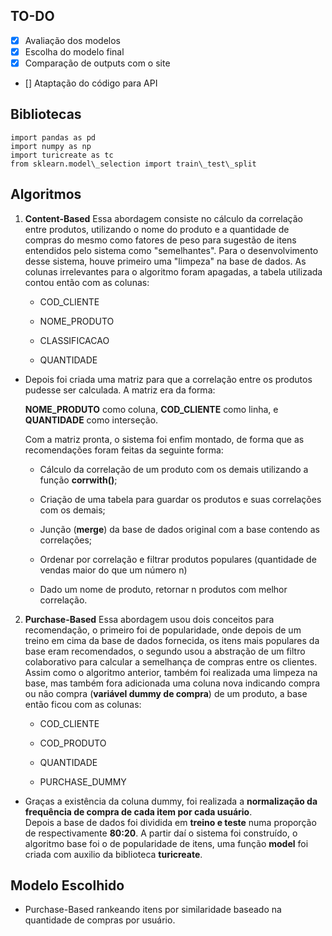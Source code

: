 ## TO-DO 
- [x] Avaliação dos modelos 
- [x] Escolha do modelo final
- [x] Comparação de outputs com o site
- [] Ataptação do código para API

## Bibliotecas 
```
import pandas as pd
import numpy as np
import turicreate as tc
from sklearn.model\_selection import train\_test\_split
```
## Algoritmos

1.  **Content-Based**
    Essa abordagem consiste no cálculo da correlação entre produtos, utilizando o nome do produto e a quantidade de compras do mesmo como fatores de peso para sugestão de itens entendidos pelo sistema como \"semelhantes\".
    Para o desenvolvimento desse sistema, houve primeiro uma \"limpeza\" na base de dados. As colunas irrelevantes para o algoritmo foram apagadas, a tabela utilizada contou então com as colunas:
    -   COD\_CLIENTE

    -   NOME\_PRODUTO

    -   CLASSIFICACAO

    -   QUANTIDADE

- Depois foi criada uma matriz para que a correlação entre os produtos pudesse ser calculada. A matriz era da forma:

  **NOME\_PRODUTO** como coluna, **COD\_CLIENTE** como linha, e **QUANTIDADE** como interseção.

  Com a matriz pronta, o sistema foi enfim montado, de forma que as recomendações foram feitas da seguinte forma:

  -   Cálculo da correlação de um produto com os demais utilizando a função **corrwith()**;

  -   Criação de uma tabela para guardar os produtos e suas correlações com os demais;

  -   Junção (**merge**) da base de dados original com a base contendo as correlações;

  -   Ordenar por correlação e filtrar produtos populares (quantidade de vendas maior do que um número n)

  -   Dado um nome de produto, retornar n produtos com melhor correlação.

2.  **Purchase-Based**
    Essa abordagem usou dois conceitos para recomendação, o primeiro foi de popularidade, onde depois de um treino em cima da base de dados fornecida, os itens mais populares da base eram recomendados, o segundo usou a abstração de um filtro colaborativo para calcular a semelhança de compras entre os clientes.
    Assim como o algoritmo anterior, também foi realizada uma limpeza na base, mas também fora adicionada uma coluna nova indicando compra ou não compra (**variável dummy de compra**) de um produto, a base então ficou com as colunas:
    -   COD\_CLIENTE

    -   COD\_PRODUTO

    -   QUANTIDADE

    -   PURCHASE\_DUMMY

- Graças a existência da coluna dummy, foi realizada a **normalização da frequência de compra de cada item por cada usuário**.\
  Depois a base de dados foi dividida em **treino e teste** numa proporção de respectivamente **80:20**.
  A partir daí o sistema foi construído, o algoritmo base foi o de popularidade de itens, uma função **model** foi criada com auxilio da biblioteca **turicreate**.

## Modelo Escolhido 
- Purchase-Based rankeando itens por similaridade baseado na quantidade de compras por usuário.

